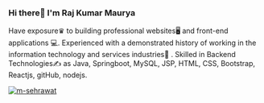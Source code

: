 ### Hi there👋 I'm Raj Kumar Maurya
Have exposure♛ to building professional websites🖥 and front-end applications 💻. Experienced with a demonstrated history of working in the information technology and services industries🏢 . Skilled in Backend Technologies✍️ as Java, Springboot, MySQL, JSP, HTML, CSS, Bootstrap, Reactjs, gitHub, nodejs.

<p align="left" dir="auto">
<a href="https://www.linkedin.com/in/priya-bagde/" rel="nofollow"><img align="center" src="https://camo.githubusercontent.com/a80d00f23720d0bc9f55481cfcd77ab79e141606829cf16ec43f8cacc7741e46/68747470733a2f2f696d672e736869656c64732e696f2f62616467652f4c696e6b6564496e2d3030373742353f7374796c653d666f722d7468652d6261646765266c6f676f3d6c696e6b6564696e266c6f676f436f6c6f723d7768697465" alt="m-sehrawat" style="max-width: 100%;"></a>
</p>

<!--
**rajkm1920/rajkm1920** is a ✨ _special_ ✨ repository because its `README.md` (this file) appears on your GitHub profile.
Here are some ideas to get you started:
- 🔭 I’m currently working on ...
- 🌱 I’m currently learning ...
- 👯 I’m looking to collaborate on ...
- 🤔 I’m looking for help with ...
- 💬 Ask me about ...
- 📫 How to reach me: ...
- 😄 Pronouns: ...
- ⚡ Fun fact: ...
-->
